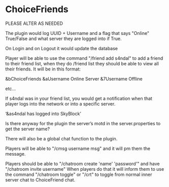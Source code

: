 ChoiceFriends
=============

PLEASE ALTER AS NEEDED

The plugin would log UUID + Username and a flag that says "Online" True/False and what server they are logged into if True.

On Login and on Logout it would update the database

Player will be able to use the command "/friend add s4ndal" to add a friend to their friend list, when they do /friend list they should be able to view all their friends. 
It will be in this format:

&bChoiceFriends
&aUsername    Online      Server
&7Username    Offline

etc...

If s4ndal was in your friend list, you would get a notification when that player logs into the network or into a specific server.

‘&as4ndal has logged into SkyBlock’

Is there anyway for the plugin the server’s motd in the server.properties to get the server name?

There will also be a global chat function to the plugin.

Players will be able to "/cmsg username msg" and it will pm them the message.

Players should be able to "/chatroom create 'name' 'password'" and have "/chatroom invite username" When players do that it will inform them to use the command "/chatroom toggle" or "/crt" to toggle from normal inner server chat to ChoiceFriend chat.

